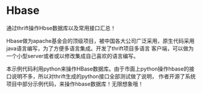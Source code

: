 # Hbase
通过thrift操作Hbse数据库以及常用接口汇总！

Hbase做为apache基金会的顶级项目，被中国各大公司广泛采用，原生代码采用java语言编写，为了方便多语言集成。开发了thrift项目多语言
客户端，可以做为一个小型server或者或以修改集成自己喜欢的语言编写。

本示例代码利用python来操作HBase数据库。由于市面上python操作hbase的接口说明不多，所以对thrift生成的python接口全部测试做了说明，
作者开源了系统项目中部分示例代码，来操作hbase数据库！无限想象哦！
